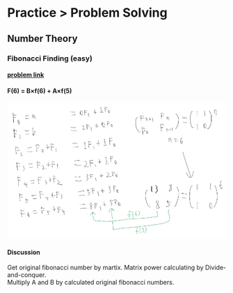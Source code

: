 # Practice > Problem Solving
## Number Theory
### Fibonacci Finding (easy)
#### [problem link](https://www.hackerrank.com/challenges/fibonacci-finding-easy)  
#### F(6) = B×f(6) + A×f(5)
![](img/fib.png)  
#### Discussion
Get original fibonacci number by martix. Matrix power calculating by Divide-and-conquer.  
Multiply A and B by calculated original fibonacci numbers.  
